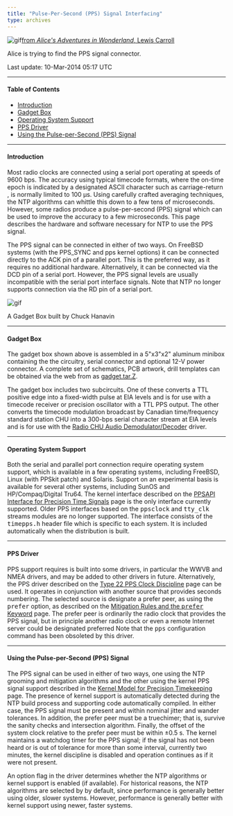 ```yaml
---
title: "Pulse-Per-Second (PPS) Signal Interfacing"
type: archives
---
```


![gif](/archives/pic/alice32.gif)[from _Alice's Adventures in Wonderland_, Lewis Carroll](http://www.eecis.udel.edu/%7emills/pictures.html)

Alice is trying to find the PPS signal connector.

Last update: 10-Mar-2014 05:17 UTC

* * *

#### Table of Contents

*   [Introduction](/archives/4.2.8-series/pps/#introduction)
*   [Gadget Box](/archives/4.2.8-series/pps/#gadget-box)
*   [Operating System Support](/archives/4.2.8-series/pps/#operating-system-support)
*   [PPS Driver](/archives/4.2.8-series/pps/#pps-driver)
*   [Using the Pulse-per-Second (PPS) Signal](/archives/4.2.8-series/pps/#using-the-pulse-per-second-pps-signal)

* * *

#### Introduction

Most radio clocks are connected using a serial port operating at speeds of 9600 bps. The accuracy using typical timecode formats, where the on-time epoch is indicated by a designated ASCII character such as carriage-return <tt><cr></tt>, is normally limited to 100 μs. Using carefully crafted averaging techniques, the NTP algorithms can whittle this down to a few tens of microseconds. However, some radios produce a pulse-per-second (PPS) signal which can be used to improve the accuracy to a few microseconds. This page describes the hardware and software necessary for NTP to use the PPS signal.

The PPS signal can be connected in either of two ways. On FreeBSD systems (with the PPS_SYNC and pps kernel options) it can be connected directly to the ACK pin of a parallel port. This is the preferred way, as it requires no additional hardware. Alternatively, it can be connected via the DCD pin of a serial port. However, the PPS signal levels are usually incompatible with the serial port interface signals. Note that NTP no longer supports connection via the RD pin of a serial port.

![gif](/archives/pic/gadget.jpg)

A Gadget Box built by Chuck Hanavin


* * *

#### Gadget Box

The gadget box shown above is assembled in a 5"x3"x2" aluminum minibox containing the the circuitry, serial connector and optional 12-V power connector. A complete set of schematics, PCB artwork, drill templates can be obtained via the web from as [gadget.tar.Z](https://www.eecis.udel.edu/~ntp/ntp_spool/hardware/gadget.tar.Z).

The gadget box includes two subcircuits. One of these converts a TTL positive edge into a fixed-width pulse at EIA levels and is for use with a timecode receiver or precision oscillator with a TTL PPS output. The other converts the timecode modulation broadcast by Canadian time/frequency standard station CHU into a 300-bps serial character stream at EIA levels and is for use with the [Radio CHU Audio Demodulator/Decoder](/archives/drivers/driver7) driver.

* * *

#### Operating System Support

Both the serial and parallel port connection require operating system support, which is available in a few operating systems, including FreeBSD, Linux (with PPSkit patch) and Solaris. Support on an experimental basis is available for several other systems, including SunOS and HP/Compaq/Digital Tru64\. The kernel interface described on the [PPSAPI Interface for Precision Time Signals](/archives/4.2.8-series/kernpps) page is the only interface currently supported. Older PPS interfaces based on the <tt>ppsclock</tt> and <tt>tty_clk</tt> streams modules are no longer supported. The interface consists of the <tt>timepps.h</tt> header file which is specific to each system. It is included automatically when the distribution is built.

* * *

#### PPS Driver

PPS support requires is built into some drivers, in particular the WWVB and NMEA drivers, and may be added to other drivers in future. Alternatively, the PPS driver described on the [Type 22 PPS Clock Discipline](/archives/drivers/driver22) page can be used. It operates in conjunction with another source that provides seconds numbering. The selected source is designate a prefer peer, as using the <tt>prefer</tt> option, as described on the [Mitigation Rules and the <tt>prefer</tt> Keyword](/archives/4.2.8-series/prefer) page. The prefer peer is ordinarily the radio clock that provides the PPS signal, but in principle another radio clock or even a remote Internet server could be designated preferred Note that the <tt>pps</tt> configuration command has been obsoleted by this driver.

* * *

#### Using the Pulse-per-Second (PPS) Signal

The PPS signal can be used in either of two ways, one using the NTP grooming and mitigation algorithms and the other using the kernel PPS signal support described in the [Kernel Model for Precision Timekeeping](/archives/4.2.8-series/kern) page. The presence of  kernel support is automatically detected during the NTP build process and supporting code automatically compiled. In either case, the PPS signal must be present and within nominal jitter and wander tolerances. In addition, the prefer peer must be a truechimer; that is, survive the sanity checks and intersection algorithm. Finally, the offset of the system clock relative to the prefer peer must be within ±0.5 s. The kernel maintains a watchdog timer for the PPS signal; if the signal has not been heard or is out of tolerance for more than some interval, currently two minutes, the kernel discipline is disabled and operation continues as if it were not present.

An option flag in the driver determines whether the NTP algorithms or kernel support is enabled (if available). For historical reasons, the NTP algorithms are selected by by default, since performance is generally better using older, slower systems. However, performance is generally better with kernel support using newer, faster systems.
